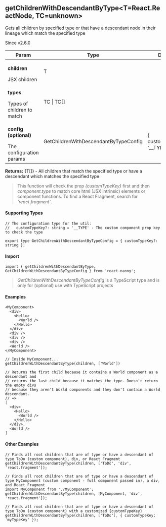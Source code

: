 

<h2>getChildrenWithDescendantByType&lt;T=React.ReactNode, TC=unknown&gt;</h2>
<p>Gets all children by specified type or that have a descendant node in their lineage which match the specified type</p>
<p>Since v2.6.0</p>
<table>
      <thead>
      <tr>
        <th>Param</th>
        <th>Type</th><th>Default</th></tr>
      </thead>
      <tbody><tr><td><p><b>children</b></p>JSX children</td><td>T</td><td></td></tr><tr><td><p><b>types</b></p>Types of children to match</td><td>TC | TC[]</td><td></td></tr><tr><td><p><b>config <span>(optional)</span></b></p>The configuration params</td><td>GetChildrenWithDescendantByTypeConfig</td><td>{ customTypeKey: '__TYPE' }</td></tr></tbody>
    </table><p><b>Returns:</b> {T[]} - All children that match the specified type or have a descendant which matches the specified type</p><blockquote><p>This function will check the prop <em>{customTypeKey}</em> first and then <em>component.type</em> to match core html (JSX intrinsic) elements or component functions. To find a React Fragment, search for <em>'react.fragment'</em>.</p></blockquote><h4>Supporting Types</h4>

```
// The configuration type for the util:
//   customTypeKey?: string = '__TYPE' - The custom component prop key to check the type

export type GetChildrenWithDescendantByTypeConfig = { customTypeKey?: string };
```
  <h4>Import</h4>

```
import { getChildrenWithDescendantByType, GetChildrenWithDescendantByTypeConfig } from 'react-nanny';
```

  <blockquote><p><em>GetChildrenWithDescendantByTypeConfig</em> is a TypeScript type and is only for (optional) use with TypeScript projects</p></blockquote><h4>Examples</h4>



```
<MyComponent>
  <div>
    <Hello>
      <World />
    </Hello>
  </div>
  <div />
  <div />
  <div />
  <World />
</MyComponent>

// Inside MyComponent...
getChildrenWithDescendantByType(children, ['World'])

// Returns the first child because it contains a World component as a descendant and
// returns the last child because it matches the type. Doesn't return the empty divs 
// because they aren't World components and they don't contain a World descendant.
// =>
[
  <div>
    <Hello>
      <World />
    </Hello>
  </div>,
  <World />
]
```

<h4>Other Examples</h4>






```    
// Finds all root children that are of type or have a descendant of type ToDo (custom component), div, or React Fragment
getChildrenWithDescendantByType(children, ['ToDo', 'div', 'react.fragment']);

// Finds all root children that are of type or have a descendant of type MyComponent (custom component - full component passed in), a div, and React Fragment
import MyComponent from './MyComponent';
getChildrenWithDescendantByType(children, [MyComponent, 'div', 'react.fragment']);

// Finds all root children that are of type or have a descendant of type ToDo (custom component) with a customized {customTypeKey}
getChildrenWithDescendantByType(children, ['ToDo'], { customTypeKey: 'myTypeKey' });
```

    